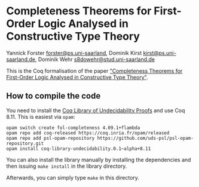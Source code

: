 # Completeness Theorems for First-Order Logic Analysed in Constructive Type Theory

Yannick Forster <forster@ps.uni-saarland>, Dominik Kirst <kirst@ps.uni-saarland.de>, Dominik Wehr <s8dowehr@stud.uni-saarland.de>

This is the Coq formalisation of the paper ["Completeness Theorems for First-Order Logic Analysed in Constructive Type Theory"](https://www.ps.uni-saarland.de/extras/fol-undec/).

## How to compile the code

You need to install the [Coq Library of Undecidability Proofs](https://github.com/uds-psl/coq-library-undecidability/) and use Coq 8.11. This is easiest via `opam`:

``` shell
opam switch create fol-completeness 4.09.1+flambda
opam repo add coq-released https://coq.inria.fr/opam/released
opam repo add psl-opam-repository https://github.com/uds-psl/psl-opam-repository.git
opam install coq-library-undecidability.0.1~alpha+8.11
```

You can also install the library manually by installing the dependencies and then issuing `make install` in the library directory.

Afterwards, you can simply type `make` in this directory.
